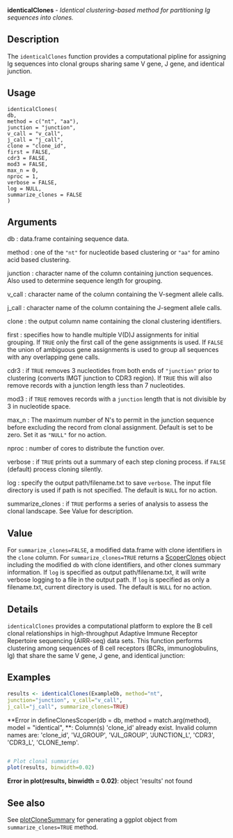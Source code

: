 **identicalClones** - *Identical clustering-based method for partitioning Ig sequences into clones.*

Description
--------------------

The `identicalClones` function provides a computational pipline for assigning Ig 
sequences into clonal groups sharing same V gene, J gene, and identical junction.


Usage
--------------------
```
identicalClones(
db,
method = c("nt", "aa"),
junction = "junction",
v_call = "v_call",
j_call = "j_call",
clone = "clone_id",
first = FALSE,
cdr3 = FALSE,
mod3 = FALSE,
max_n = 0,
nproc = 1,
verbose = FALSE,
log = NULL,
summarize_clones = FALSE
)
```

Arguments
-------------------

db
:   data.frame containing sequence data.

method
:   one of the `"nt"` for nucleotide based clustering or 
`"aa"` for amino acid based clustering.

junction
:   character name of the column containing junction sequences.
Also used to determine sequence length for grouping.

v_call
:   character name of the column containing the V-segment allele calls.

j_call
:   character name of the column containing the J-segment allele calls.

clone
:   the output column name containing the clonal clustering identifiers.

first
:   specifies how to handle multiple V(D)J assignments for initial grouping. 
If `TRUE` only the first call of the gene assignments is used. 
If `FALSE` the union of ambiguous gene assignments is used to 
group all sequences with any overlapping gene calls.

cdr3
:   if `TRUE` removes 3 nucleotides from both ends of `"junction"` 
prior to clustering (converts IMGT junction to CDR3 region). 
If `TRUE` this will also remove records with a junction length 
less than 7 nucleotides.

mod3
:   if `TRUE` removes records with a `junction` length that is not divisible by 
3 in nucleotide space.

max_n
:   The maximum number of N's to permit in the junction sequence before excluding the 
record from clonal assignment. Default is set to be zero. Set it as `"NULL"` for no 
action.

nproc
:   number of cores to distribute the function over.

verbose
:   if `TRUE` prints out a summary of each step cloning process.
if `FALSE` (default) process cloning silently.

log
:   specify the output path/filename.txt to save `verbose`. 
The input file directory is used if path is not specified.
The default is `NULL` for no action.

summarize_clones
:   if `TRUE` performs a series of analysis to assess the clonal landscape.
See Value for description.




Value
-------------------

For `summarize_clones=FALSE`, a modified data.frame with clone identifiers in the `clone` column. 
For `summarize_clones=TRUE` returns a [ScoperClones](ScoperClones-class.md) object including the modified `db` 
with clone identifiers, and other clones summary information.
If `log` is specified as output path/filename.txt, it will write verbose logging to a file in the output path. 
If `log` is specified as only a filename.txt, current directory is used. The default is `NULL` for no action.


Details
-------------------

`identicalClones` provides a computational platform to explore the B cell clonal 
relationships in high-throughput Adaptive Immune Receptor Repertoire sequencing (AIRR-seq) 
data sets. This function performs clustering among sequences of B cell receptors 
(BCRs, immunoglobulins, Ig) that share the same V gene, J gene, and identical junction:



Examples
-------------------

```R
results <- identicalClones(ExampleDb, method="nt", 
junction="junction", v_call="v_call", 
j_call="j_call", summarize_clones=TRUE)

```

**Error in defineClonesScoper(db = db, method = match.arg(method), model = "identical", **: Column(s) 'clone_id' already exist.
 Invalid column names are: 'clone_id', 'VJ_GROUP', 'VJL_GROUP', 'JUNCTION_L', 'CDR3', 'CDR3_L', 'CLONE_temp'.
```R

# Plot clonal summaries 
plot(results, binwidth=0.02)
```

**Error in plot(results, binwidth = 0.02)**: object 'results' not found

See also
-------------------

See [plotCloneSummary](plotCloneSummary.md) for generating a ggplot object from `summarize_clones=TRUE`
method.






